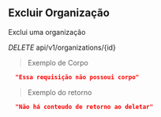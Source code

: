 ## Excluir Organização

Exclui uma organização

<div class="api-endpoint">
  <div class="endpoint-data">
    <i class="label label-get">DELETE</i>
     api/v1/organizations/{id}
  </div>
</div>


> Exemplo de Corpo

```json
  "Essa requisição não possoui corpo"
```

> Exemplo do retorno

```json
  "Não há conteudo de retorno ao deletar"
```